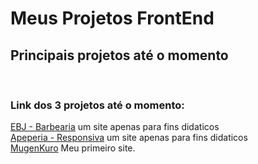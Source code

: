 # Meus Projetos FrontEnd
## Principais projetos até o momento

<br>

### Link dos 3 projetos até o momento:
[EBJ - Barbearia](https://ebj-barbearia.vercel.app/) um site apenas para fins didaticos
<br>
[Apeperia - Responsiva](https://apeperia-responsiva.vercel.app/) um site apenas para fins didaticos
<br>
[MugenKuro](https://mugenkuro.vercel.app/) Meu primeiro site.
